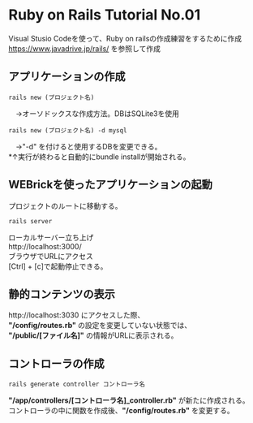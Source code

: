 # Ruby on Rails Tutorial No.01
Visual Stusio Codeを使って、Ruby on railsの作成練習をするために作成  
https://www.javadrive.jp/rails/ を参照して作成  

## アプリケーションの作成
```
rails new (プロジェクト名)  
```
　→オーソドックスな作成方法。DBはSQLite3を使用  
```
rails new (プロジェクト名) -d mysql  
```
　→"-d" を付けると使用するDBを変更できる。  
*↑実行が終わると自動的にbundle installが開始される。  

## WEBrickを使ったアプリケーションの起動
プロジェクトのルートに移動する。 
``` 
rails server  
```
ローカルサーバー立ち上げ  
http://localhost:3000/  
ブラウザでURLにアクセス  
[Ctrl] + [c]で起動停止できる。  

## 静的コンテンツの表示
http://localhost:3030 にアクセスした際、  
__"/config/routes.rb"__ の設定を変更していない状態では、  
__"/public/[ファイル名]"__ の情報がURLに表示される。  

## コントローラの作成
```
rails generate controller コントローラ名  
```
__"/app/controllers/[コントローラ名]\_controller.rb"__ が新たに作成される。  
コントローラの中に関数を作成後、__"/config/routes.rb"__ を変更する。  